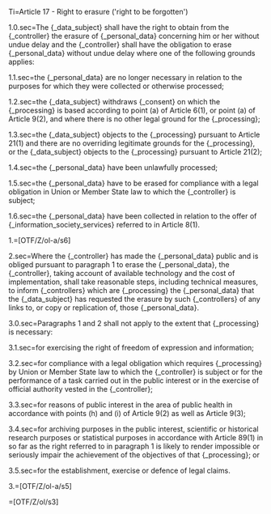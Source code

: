 Ti=Article 17 - Right to erasure ('right to be forgotten')

1.0.sec=The {_data_subject} shall have the right to obtain from the {_controller} the erasure of {_personal_data} concerning him or her without undue delay and the {_controller} shall have the obligation to erase {_personal_data} without undue delay where one of the following grounds applies:

1.1.sec=the {_personal_data} are no longer necessary in relation to the purposes for which they were collected or otherwise processed;

1.2.sec=the {_data_subject} withdraws {_consent} on which the {_processing} is based according to point (a) of Article 6(1), or point (a) of Article 9(2), and where there is no other legal ground for the {_processing};

1.3.sec=the {_data_subject} objects to the {_processing} pursuant to Article 21(1) and there are no overriding legitimate grounds for the {_processing}, or the {_data_subject} objects to the {_processing} pursuant to Article 21(2);

1.4.sec=the {_personal_data} have been unlawfully processed;

1.5.sec=the {_personal_data} have to be erased for compliance with a legal obligation in Union or Member State law to which the {_controller} is subject;

1.6.sec=the {_personal_data} have been collected in relation to the offer of {_information_society_services} referred to in Article 8(1).

1.=[OTF/Z/ol-a/s6]

2.sec=Where the {_controller} has made the {_personal_data} public and is obliged pursuant to paragraph 1 to erase the {_personal_data}, the {_controller}, taking account of available technology and the cost of implementation, shall take reasonable steps, including technical measures, to inform {_controllers} which are {_processing} the {_personal_data} that the {_data_subject} has requested the erasure by such {_controllers} of any links to, or copy or replication of, those {_personal_data}.

3.0.sec=Paragraphs 1 and 2 shall not apply to the extent that {_processing} is necessary:

3.1.sec=for exercising the right of freedom of expression and information;

3.2.sec=for compliance with a legal obligation which requires {_processing} by Union or Member State law to which the {_controller} is subject or for the performance of a task carried out in the public interest or in the exercise of official authority vested in the {_controller};

3.3.sec=for reasons of public interest in the area of public health in accordance with points (h) and (i) of Article 9(2) as well as Article 9(3);

3.4.sec=for archiving purposes in the public interest, scientific or historical research purposes or statistical purposes in accordance with Article 89(1) in so far as the right referred to in paragraph 1 is likely to render impossible or seriously impair the achievement of the objectives of that {_processing}; or

3.5.sec=for the establishment, exercise or defence of legal claims.

3.=[OTF/Z/ol-a/s5]

=[OTF/Z/ol/s3]

